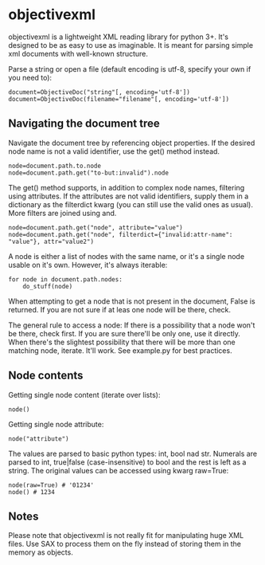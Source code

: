objectivexml
============

objectivexml is a lightweight XML reading library for python 3+. It's designed to be as easy to use as imaginable. It is meant for parsing simple xml documents with well-known structure.

Parse a string or open a file (default encoding is utf-8, specify your own if you need to):

    document=ObjectiveDoc("string"[, encoding='utf-8'])
    document=ObjectiveDoc(filename="filename"[, encoding='utf-8'])

Navigating the document tree
----------------------------

Navigate the document tree by referencing object properties. If the desired node name is not a valid identifier, use the get() method instead.

    node=document.path.to.node
    node=document.path.get("to-but:invalid").node

The get() method supports, in addition to complex node names, filtering using attributes. If the attributes are not valid identifiers, supply them in a dictionary as the filterdict kwarg (you can still use the valid ones as usual). More filters are joined using and.

    node=document.path.get("node", attribute="value")
    node=document.path.get("node", filterdict={"invalid:attr-name": "value"}, attr="value2")

A node is either a list of nodes with the same name, or it's a single node usable on it's own. However, it's always iterable:

    for node in document.path.nodes:
        do_stuff(node)

When attempting to get a node that is not present in the document, False is returned. If you are not sure if at leas one node will be there, check.

The general rule to access a node: If there is a possibility that a node won't be there, check first. If you are sure there'll be only one, use it directly. When there's the slightest possibility that there will be more than one matching node, iterate. It'll work. See example.py for best practices.

Node contents
-------------

Getting single node content (iterate over lists):

    node()

Getting single node attribute:

    node("attribute")

The values are parsed to basic python types: int, bool nad str. Numerals are parsed to int, true|false (case-insensitive) to bool and the rest is left as a string. The original values can be accessed using kwarg raw=True:

    node(raw=True) # '01234'
    node() # 1234

Notes
-----
Please note that objectivexml is not really fit for manipulating huge XML files. Use SAX to process them on the fly instead of storing them in the memory as objects.
